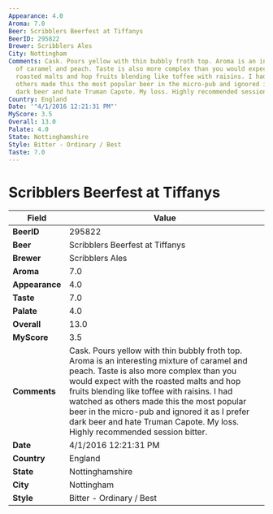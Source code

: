 ```yaml
---
Appearance: 4.0
Aroma: 7.0
Beer: Scribblers Beerfest at Tiffanys
BeerID: 295822
Brewer: Scribblers Ales
City: Nottingham
Comments: Cask. Pours yellow with thin bubbly froth top. Aroma is an interesting mixture
  of caramel and peach. Taste is also more complex than you would expect with the
  roasted malts and hop fruits blending like toffee with raisins. I had watched as
  others made this the most popular beer in the micro-pub and ignored it as I prefer
  dark beer and hate Truman Capote. My loss. Highly recommended session bitter.
Country: England
Date: '"4/1/2016 12:21:31 PM"'
MyScore: 3.5
Overall: 13.0
Palate: 4.0
State: Nottinghamshire
Style: Bitter - Ordinary / Best
Taste: 7.0
---
```


# Scribblers Beerfest at Tiffanys

| Field         | Value |
|---------------|-------|
| **BeerID** | 295822 |
| **Beer** | Scribblers Beerfest at Tiffanys |
| **Brewer** | Scribblers Ales |
| **Aroma** | 7.0 |
| **Appearance** | 4.0 |
| **Taste** | 7.0 |
| **Palate** | 4.0 |
| **Overall** | 13.0 |
| **MyScore** | 3.5 |
| **Comments** | Cask. Pours yellow with thin bubbly froth top. Aroma is an interesting mixture of caramel and peach. Taste is also more complex than you would expect with the roasted malts and hop fruits blending like toffee with raisins. I had watched as others made this the most popular beer in the micro-pub and ignored it as I prefer dark beer and hate Truman Capote. My loss. Highly recommended session bitter. |
| **Date** | 4/1/2016 12:21:31 PM |
| **Country** | England |
| **State** | Nottinghamshire |
| **City** | Nottingham |
| **Style** | Bitter - Ordinary / Best |
